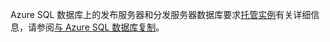 Azure SQL 数据库上的发布服务器和分发服务器数据库要求[托管实例](https://docs.microsoft.com/azure/sql-database/sql-database-managed-instance)有关详细信息，请参阅[与 Azure SQL 数据库复制](http://docs.microsoft.com/sql/relational-databases/replication/replication-to-sql-database)。